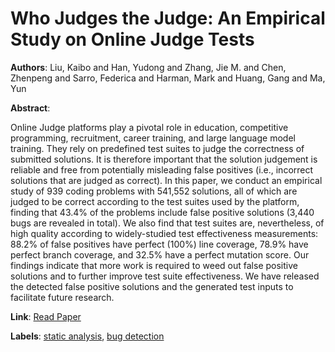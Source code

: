 # Who Judges the Judge: An Empirical Study on Online Judge Tests

**Authors**: Liu, Kaibo and Han, Yudong and Zhang, Jie M. and Chen, Zhenpeng and Sarro, Federica and Harman, Mark and Huang, Gang and Ma, Yun

**Abstract**:

Online Judge platforms play a pivotal role in education, competitive programming, recruitment, career training, and large language model training. They rely on predefined test suites to judge the correctness of submitted solutions. It is therefore important that the solution judgement is reliable and free from potentially misleading false positives (i.e., incorrect solutions that are judged as correct). In this paper, we conduct an empirical study of 939 coding problems with 541,552 solutions, all of which are judged to be correct according to the test suites used by the platform, finding that 43.4\% of the problems include false positive solutions (3,440 bugs are revealed in total). We also find that test suites are, nevertheless, of high quality according to widely-studied test effectiveness measurements: 88.2\% of false positives have perfect (100\%) line coverage, 78.9\% have perfect branch coverage, and 32.5\% have a perfect mutation score. Our findings indicate that more work is required to weed out false positive solutions and to further improve test suite effectiveness. We have released the detected false positive solutions and the generated test inputs to facilitate future research.

**Link**: [Read Paper](https://doi.org/10.1145/3597926.3598060)

**Labels**: [static analysis](../../labels/static_analysis.md), [bug detection](../../labels/bug_detection.md)
